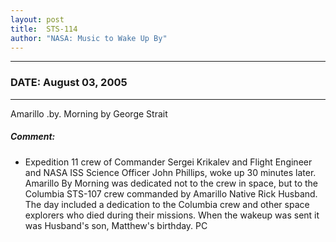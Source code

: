 ```yaml
---
layout: post
title:  STS-114
author: "NASA: Music to Wake Up By"
---
```


----
### DATE: August 03, 2005
----
Amarillo .by. Morning by George Strait

##### Comment:
* Expedition 11 crew of Commander Sergei Krikalev and Flight Engineer and NASA ISS Science Officer John Phillips, woke up 30 minutes later. Amarillo By Morning was dedicated not to the crew in space, but to the Columbia STS-107 crew commanded by Amarillo Native Rick Husband. The day included a dedication to the Columbia crew and other space explorers who died during their missions. When the wakeup was sent it was Husband's son, Matthew's birthday. PC
